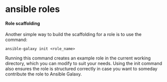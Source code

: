# ansible roles

#### Role scaffolding

Another simple way to build the scaffolding for a role is to use the command:
```
ansible-galaxy init <role_name>
```

Running this command creates an example role in the current working directory, which you can modify to suit your needs. Using the init command also ensures the role is structured correctly in case you want to someday contribute the role to Ansible Galaxy.